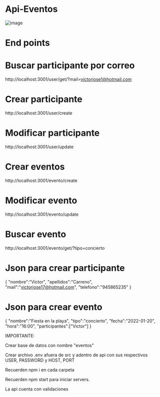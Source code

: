 # Api-Eventos

![image](https://user-images.githubusercontent.com/84634814/154584077-9be510d5-070c-4614-a88f-93815f46a9ab.png)
# End points 

# Buscar participante por correo
http://localhost:3001/user/get/?mail=victorjose1@hotmail.com
# Crear participante
http://localhost:3001/user/create
# Modificar participante 
http://localhost:3001/user/update

# Crear eventos
http://localhost:3001/evento/create
# Modificar evento
http://localhost:3001/evento/update
# Buscar evento
http://localhost:3001/evento/get/?tipo=concierto

# Json para crear participante

{
    "nombre":"Victor",
    "apellidos":"Carreno",
    "mail":"victorjose17@hotmail.com",
    "telefono":"945865235"
}

# Json para crear evento

{
    "nombre":"Fiesta en la playa",
    "tipo":"concierto",
    "fecha":"2022-01-20",
    "hora":"16:00",
    "participantes":["Victor"]
}

IMPORTANTE:

Crear base de datos con nombre "eventos"

Crear archivo .env afuera de src y adentro de api con sus respectivos USER, PASSWORD y HOST, PORT

Recuerden npm i en cada carpeta

Recuerden npm start para iniciar servers.

La api cuenta con validaciones 
